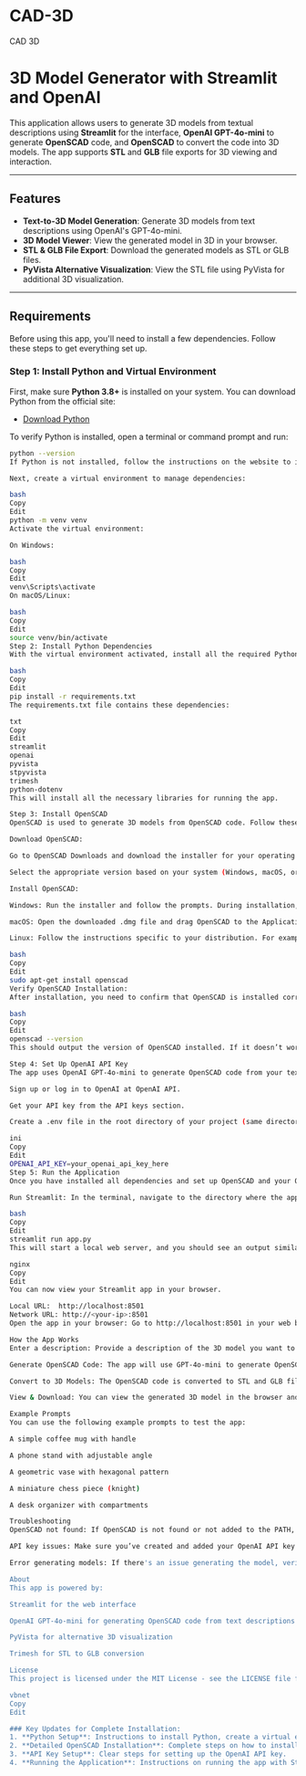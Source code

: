 # CAD-3D
CAD 3D
# 3D Model Generator with Streamlit and OpenAI

This application allows users to generate 3D models from textual descriptions using **Streamlit** for the interface, **OpenAI GPT-4o-mini** to generate **OpenSCAD** code, and **OpenSCAD** to convert the code into 3D models. The app supports **STL** and **GLB** file exports for 3D viewing and interaction.

---

## Features

- **Text-to-3D Model Generation**: Generate 3D models from text descriptions using OpenAI's GPT-4o-mini.
- **3D Model Viewer**: View the generated model in 3D in your browser.
- **STL & GLB File Export**: Download the generated models as STL or GLB files.
- **PyVista Alternative Visualization**: View the STL file using PyVista for additional 3D visualization.

---

## Requirements

Before using this app, you'll need to install a few dependencies. Follow these steps to get everything set up.

### Step 1: Install Python and Virtual Environment

First, make sure **Python 3.8+** is installed on your system. You can download Python from the official site:

- [Download Python](https://www.python.org/downloads/)

To verify Python is installed, open a terminal or command prompt and run:

```bash
python --version
If Python is not installed, follow the instructions on the website to install it. Make sure to add Python to your PATH during installation.

Next, create a virtual environment to manage dependencies:

bash
Copy
Edit
python -m venv venv
Activate the virtual environment:

On Windows:

bash
Copy
Edit
venv\Scripts\activate
On macOS/Linux:

bash
Copy
Edit
source venv/bin/activate
Step 2: Install Python Dependencies
With the virtual environment activated, install all the required Python libraries by running:

bash
Copy
Edit
pip install -r requirements.txt
The requirements.txt file contains these dependencies:

txt
Copy
Edit
streamlit
openai
pyvista
stpyvista
trimesh
python-dotenv
This will install all the necessary libraries for running the app.

Step 3: Install OpenSCAD
OpenSCAD is used to generate 3D models from OpenSCAD code. Follow these steps to install it:

Download OpenSCAD:

Go to OpenSCAD Downloads and download the installer for your operating system.

Select the appropriate version based on your system (Windows, macOS, or Linux).

Install OpenSCAD:

Windows: Run the installer and follow the prompts. During installation, ensure the box to add OpenSCAD to your system’s PATH is checked.

macOS: Open the downloaded .dmg file and drag OpenSCAD to the Applications folder.

Linux: Follow the instructions specific to your distribution. For example, on Ubuntu, run:

bash
Copy
Edit
sudo apt-get install openscad
Verify OpenSCAD Installation:
After installation, you need to confirm that OpenSCAD is installed correctly. Open a terminal or command prompt and run:

bash
Copy
Edit
openscad --version
This should output the version of OpenSCAD installed. If it doesn’t work, ensure that OpenSCAD is correctly added to your system’s PATH.

Step 4: Set Up OpenAI API Key
The app uses OpenAI GPT-4o-mini to generate OpenSCAD code from your text descriptions. You need an OpenAI API key for this.

Sign up or log in to OpenAI at OpenAI API.

Get your API key from the API keys section.

Create a .env file in the root directory of your project (same directory as this README), and add your API key as follows:

ini
Copy
Edit
OPENAI_API_KEY=your_openai_api_key_here
Step 5: Run the Application
Once you have installed all dependencies and set up OpenSCAD and your OpenAI API key, you can run the app:

Run Streamlit: In the terminal, navigate to the directory where the app’s app.py file is located and run the following command:

bash
Copy
Edit
streamlit run app.py
This will start a local web server, and you should see an output similar to this:

nginx
Copy
Edit
You can now view your Streamlit app in your browser.

Local URL:  http://localhost:8501
Network URL: http://<your-ip>:8501
Open the app in your browser: Go to http://localhost:8501 in your web browser to use the app.

How the App Works
Enter a description: Provide a description of the 3D model you want to create.

Generate OpenSCAD Code: The app will use GPT-4o-mini to generate OpenSCAD code based on the description.

Convert to 3D Models: The OpenSCAD code is converted to STL and GLB files.

View & Download: You can view the generated 3D model in the browser and download the STL/GLB files.

Example Prompts
You can use the following example prompts to test the app:

A simple coffee mug with handle

A phone stand with adjustable angle

A geometric vase with hexagonal pattern

A miniature chess piece (knight)

A desk organizer with compartments

Troubleshooting
OpenSCAD not found: If OpenSCAD is not found or not added to the PATH, ensure you’ve installed OpenSCAD and followed the instructions to add it to your PATH.

API key issues: Make sure you’ve created and added your OpenAI API key correctly in the .env file.

Error generating models: If there's an issue generating the model, verify OpenSCAD is installed and accessible by the app.

About
This app is powered by:

Streamlit for the web interface

OpenAI GPT-4o-mini for generating OpenSCAD code from text descriptions

PyVista for alternative 3D visualization

Trimesh for STL to GLB conversion

License
This project is licensed under the MIT License - see the LICENSE file for details.

vbnet
Copy
Edit

### Key Updates for Complete Installation:
1. **Python Setup**: Instructions to install Python, create a virtual environment, and install required dependencies.
2. **Detailed OpenSCAD Installation**: Complete steps on how to install OpenSCAD on all major operating systems (Windows, macOS, and Linux).
3. **API Key Setup**: Clear steps for setting up the OpenAI API key.
4. **Running the Application**: Instructions on running the app with Streamlit, including expected output.
